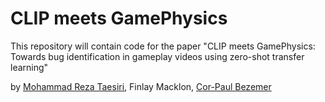 # CLIP meets GamePhysics

This repository will contain code for the paper "CLIP meets GamePhysics: Towards bug identification in gameplay videos using zero-shot transfer learning"

by [Mohammad Reza Taesiri](https://taesiri.com), Finlay Macklon, [Cor-Paul Bezemer](https://asgaard.ece.ualberta.ca/)
